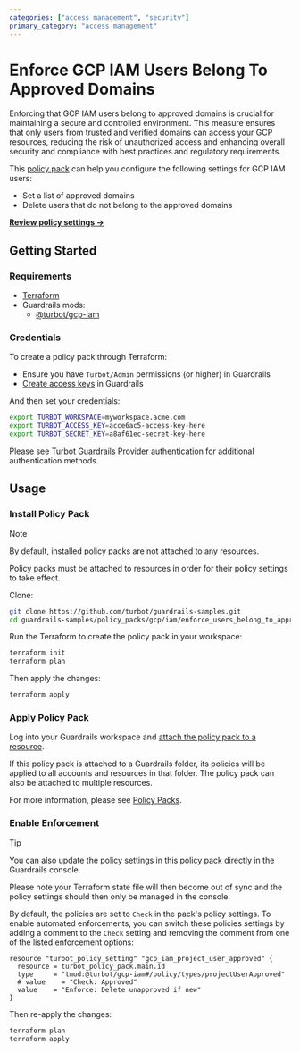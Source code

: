 ```yaml
---
categories: ["access management", "security"]
primary_category: "access management"
---
```


# Enforce GCP IAM Users Belong To Approved Domains

Enforcing that GCP IAM users belong to approved domains is crucial for maintaining a secure and controlled environment. This measure ensures that only users from trusted and verified domains can access your GCP resources, reducing the risk of unauthorized access and enhancing overall security and compliance with best practices and regulatory requirements.

This [policy pack](https://turbot.com/guardrails/docs/concepts/resources/policy-packs) can help you configure the following settings for GCP IAM users:

- Set a list of approved domains
- Delete users that do not belong to the approved domains

**[Review policy settings →](https://hub-guardrails-turbot-com-git-development-turbot.vercel.app/policy-packs/gcp_iam_enforce_users_belong_to_approved_domains/settings)**

## Getting Started

### Requirements

- [Terraform](https://developer.hashicorp.com/terraform/tutorials/gcp-get-started/install-cli)
- Guardrails mods:
  - [@turbot/gcp-iam](https://hub-guardrails-turbot-com-git-development-turbot.vercel.app/mods/gcp/mods/gcp-iam)

### Credentials

To create a policy pack through Terraform:

- Ensure you have `Turbot/Admin` permissions (or higher) in Guardrails
- [Create access keys](https://turbot.com/guardrails/docs/guides/iam/access-keys#generate-a-new-guardrails-api-access-key) in Guardrails

And then set your credentials:

```sh
export TURBOT_WORKSPACE=myworkspace.acme.com
export TURBOT_ACCESS_KEY=acce6ac5-access-key-here
export TURBOT_SECRET_KEY=a8af61ec-secret-key-here
```

Please see [Turbot Guardrails Provider authentication](https://registry.terraform.io/providers/turbot/turbot/latest/docs#authentication) for additional authentication methods.

## Usage

### Install Policy Pack

> [!NOTE]
> By default, installed policy packs are not attached to any resources.
>
> Policy packs must be attached to resources in order for their policy settings to take effect.

Clone:

```sh
git clone https://github.com/turbot/guardrails-samples.git
cd guardrails-samples/policy_packs/gcp/iam/enforce_users_belong_to_approved_domains
```

Run the Terraform to create the policy pack in your workspace:

```sh
terraform init
terraform plan
```

Then apply the changes:

```sh
terraform apply
```

### Apply Policy Pack

Log into your Guardrails workspace and [attach the policy pack to a resource](https://turbot.com/guardrails/docs/guides/policy-packs#attach-a-policy-pack-to-a-resource).

If this policy pack is attached to a Guardrails folder, its policies will be applied to all accounts and resources in that folder. The policy pack can also be attached to multiple resources.

For more information, please see [Policy Packs](https://turbot.com/guardrails/docs/concepts/resources/policy-packs).

### Enable Enforcement

> [!TIP]
> You can also update the policy settings in this policy pack directly in the Guardrails console.
>
> Please note your Terraform state file will then become out of sync and the policy settings should then only be managed in the console.

By default, the policies are set to `Check` in the pack's policy settings. To enable automated enforcements, you can switch these policies settings by adding a comment to the `Check` setting and removing the comment from one of the listed enforcement options:

```hcl
resource "turbot_policy_setting" "gcp_iam_project_user_approved" {
  resource = turbot_policy_pack.main.id
  type     = "tmod:@turbot/gcp-iam#/policy/types/projectUserApproved"
  # value    = "Check: Approved"
  value    = "Enforce: Delete unapproved if new"
}
```

Then re-apply the changes:

```sh
terraform plan
terraform apply
```
